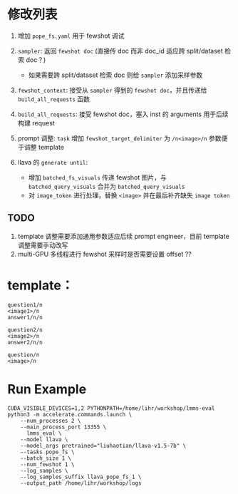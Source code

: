 # 修改列表

1. 增加 `pope_fs.yaml` 用于 fewshot 调试

2. `sampler`: 返回 `fewshot doc` (直接传 doc 而非 doc_id 适应跨 split/dataset 检索 doc？)
   - 如果需要跨 split/dataset 检索 doc 则给 `sampler` 添加采样参数 

3. `fewshot_context`: 接受从 `sampler` 得到的 `fewshot doc`，并且传递给 `build_all_requests` 函数

4. `build_all_requests`: 接受 fewshot doc，塞入 inst 的 arguments 用于后续构建 request

5. prompt 调整: `task` 增加 `fewshot_target_delimiter` 为 `/n<image>/n` 参数便于调整 template

6. llava 的 `generate until`:
   - 增加 `batched_fs_visuals` 传递 fewshot 图片，与 `batched_query_visuals` 合并为 `batched_query_visuals`
   - 对 `image_token` 进行处理，替换 `<image>` 并在最后补齐缺失 `image token`

## TODO

1. template 调整需要添加通用参数适应后续 prompt engineer，目前 template 调整需要手动改写
2. multi-GPU 多线程进行 fewshot 采样时是否需要设置 offset ??

# template：

```
question1/n
<image1>/n
answer1/n/n

question2/n
<image2>/n
answer2/n/n

question/n
<image>/n
```

# Run Example

```
CUDA_VISIBLE_DEVICES=1,2 PYTHONPATH=/home/lihr/workshop/lmms-eval python3 -m accelerate.commands.launch \
    --num_processes 2 \
    --main_process_port 13355 \
      lmms_eval \
    --model llava \
    --model_args pretrained="liuhaotian/llava-v1.5-7b" \
    --tasks pope_fs \
    --batch_size 1 \
    --num_fewshot 1 \
    --log_samples \
    --log_samples_suffix llava_pope_fs_1 \
    --output_path /home/lihr/workshop/logs
```
